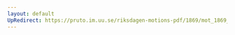 ```yaml
---
layout: default
UpRedirect: https://pruto.im.uu.se/riksdagen-motions-pdf/1869/mot_1869__fk__22.pdf
---
```

